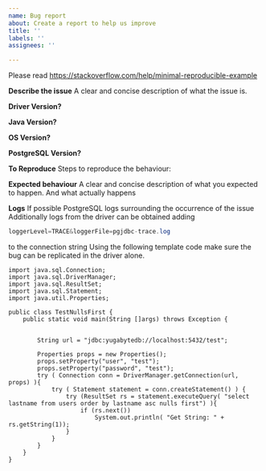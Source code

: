 ```yaml
---
name: Bug report
about: Create a report to help us improve
title: ''
labels: ''
assignees: ''

---
```


Please read https://stackoverflow.com/help/minimal-reproducible-example 

**Describe the issue**
A clear and concise description of what the issue is.

**Driver Version?** 

**Java Version?**

**OS Version?**

**PostgreSQL Version?**

**To Reproduce**
Steps to reproduce the behaviour:

**Expected behaviour**
A clear and concise description of what you expected to happen.
And what actually happens

**Logs**
If possible PostgreSQL logs surrounding the occurrence of the issue
Additionally logs from the driver can be obtained adding
```java
loggerLevel=TRACE&loggerFile=pgjdbc-trace.log 
```
to the connection string
Using the following template code make sure the bug can be replicated in the driver alone.
```
import java.sql.Connection;
import java.sql.DriverManager;
import java.sql.ResultSet;
import java.sql.Statement;
import java.util.Properties;

public class TestNullsFirst {
    public static void main(String []args) throws Exception {


        String url = "jdbc:yugabytedb://localhost:5432/test";

        Properties props = new Properties();
        props.setProperty("user", "test");
        props.setProperty("password", "test");
        try ( Connection conn = DriverManager.getConnection(url, props) ){
            try ( Statement statement = conn.createStatement() ) {
                try (ResultSet rs = statement.executeQuery( "select lastname from users order by lastname asc nulls first") ){
                    if (rs.next())
                        System.out.println( "Get String: " + rs.getString(1));
                }
            }
        }
    }
}
```
